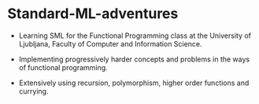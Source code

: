 # Standard-ML-adventures
- Learning SML for the Functional Programming class at the University of Ljubljana, Faculty of Computer and Information Science.

- Implementing progressively harder concepts and problems in the ways of functional programming.

- Extensively using recursion, polymorphism, higher order functions and currying.